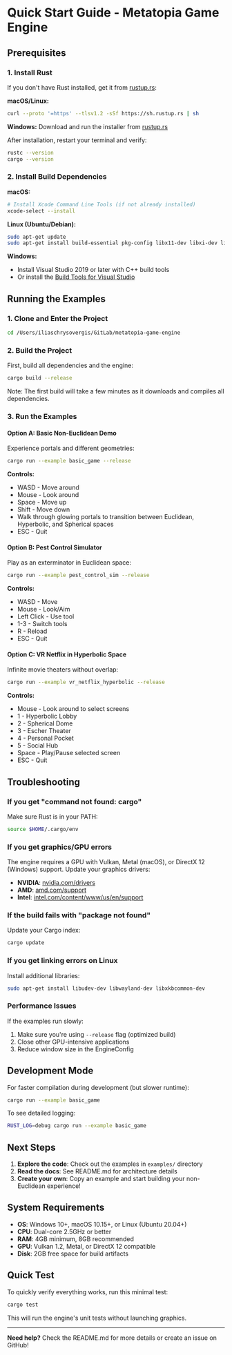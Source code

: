 # Quick Start Guide - Metatopia Game Engine

## Prerequisites

### 1. Install Rust
If you don't have Rust installed, get it from [rustup.rs](https://rustup.rs/):

**macOS/Linux:**
```bash
curl --proto '=https' --tlsv1.2 -sSf https://sh.rustup.rs | sh
```

**Windows:**
Download and run the installer from [rustup.rs](https://rustup.rs/)

After installation, restart your terminal and verify:
```bash
rustc --version
cargo --version
```

### 2. Install Build Dependencies

**macOS:**
```bash
# Install Xcode Command Line Tools (if not already installed)
xcode-select --install
```

**Linux (Ubuntu/Debian):**
```bash
sudo apt-get update
sudo apt-get install build-essential pkg-config libx11-dev libxi-dev libgl1-mesa-dev
```

**Windows:**
- Install Visual Studio 2019 or later with C++ build tools
- Or install the [Build Tools for Visual Studio](https://visualstudio.microsoft.com/downloads/#build-tools-for-visual-studio-2019)

## Running the Examples

### 1. Clone and Enter the Project
```bash
cd /Users/iliaschrysovergis/GitLab/metatopia-game-engine
```

### 2. Build the Project
First, build all dependencies and the engine:
```bash
cargo build --release
```

Note: The first build will take a few minutes as it downloads and compiles all dependencies.

### 3. Run the Examples

#### Option A: Basic Non-Euclidean Demo
Experience portals and different geometries:
```bash
cargo run --example basic_game --release
```

**Controls:**
- WASD - Move around
- Mouse - Look around  
- Space - Move up
- Shift - Move down
- Walk through glowing portals to transition between Euclidean, Hyperbolic, and Spherical spaces
- ESC - Quit

#### Option B: Pest Control Simulator
Play as an exterminator in Euclidean space:
```bash
cargo run --example pest_control_sim --release
```

**Controls:**
- WASD - Move
- Mouse - Look/Aim
- Left Click - Use tool
- 1-3 - Switch tools
- R - Reload
- ESC - Quit

#### Option C: VR Netflix in Hyperbolic Space
Infinite movie theaters without overlap:
```bash
cargo run --example vr_netflix_hyperbolic --release
```

**Controls:**
- Mouse - Look around to select screens
- 1 - Hyperbolic Lobby
- 2 - Spherical Dome
- 3 - Escher Theater
- 4 - Personal Pocket
- 5 - Social Hub
- Space - Play/Pause selected screen
- ESC - Quit

## Troubleshooting

### If you get "command not found: cargo"
Make sure Rust is in your PATH:
```bash
source $HOME/.cargo/env
```

### If you get graphics/GPU errors
The engine requires a GPU with Vulkan, Metal (macOS), or DirectX 12 (Windows) support. Update your graphics drivers:
- **NVIDIA**: [nvidia.com/drivers](https://www.nvidia.com/drivers)
- **AMD**: [amd.com/support](https://www.amd.com/support)
- **Intel**: [intel.com/content/www/us/en/support](https://www.intel.com/content/www/us/en/support.html)

### If the build fails with "package not found"
Update your Cargo index:
```bash
cargo update
```

### If you get linking errors on Linux
Install additional libraries:
```bash
sudo apt-get install libudev-dev libwayland-dev libxkbcommon-dev
```

### Performance Issues
If the examples run slowly:
1. Make sure you're using `--release` flag (optimized build)
2. Close other GPU-intensive applications
3. Reduce window size in the EngineConfig

## Development Mode

For faster compilation during development (but slower runtime):
```bash
cargo run --example basic_game
```

To see detailed logging:
```bash
RUST_LOG=debug cargo run --example basic_game
```

## Next Steps

1. **Explore the code**: Check out the examples in `examples/` directory
2. **Read the docs**: See README.md for architecture details
3. **Create your own**: Copy an example and start building your non-Euclidean experience!

## System Requirements

- **OS**: Windows 10+, macOS 10.15+, or Linux (Ubuntu 20.04+)
- **CPU**: Dual-core 2.5GHz or better
- **RAM**: 4GB minimum, 8GB recommended
- **GPU**: Vulkan 1.2, Metal, or DirectX 12 compatible
- **Disk**: 2GB free space for build artifacts

## Quick Test

To quickly verify everything works, run this minimal test:
```bash
cargo test
```

This will run the engine's unit tests without launching graphics.

---

**Need help?** Check the README.md for more details or create an issue on GitHub!